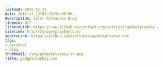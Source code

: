 ```yaml
---
lastmod: 2015-12-17
date: 2015-11-29T07:16:53-05:00
description: Salar Rahmanian Blog
license: MIT
licenseLink: https://raw.githubusercontent.com/softinio/gadgetplayboy.com/master/LICENSE
sitelink: http://gadgetplayboy.com/
sourceLink: https://github.com/softinio/gadgetplayboy.com
tags:
- personal
- blog
thumbnail: /img/gadgetplayboy-tn.png
title: gadgetplayboy.com
---
```


